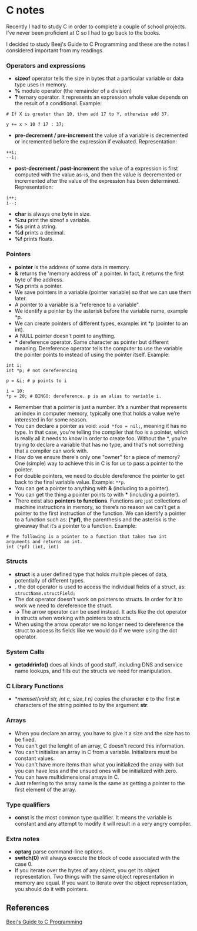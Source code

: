 # C notes

Recently I had to study C in order to complete a couple of school projects. I've never been proficient at C so I had to go back to the books. 

I decided to study Beej's Guide to C Programming and these are the notes I considered important from my readings.

### Operators and expressions

* **sizeof** operator tells the size in bytes that a particular variable or data type uses in memory.
* **%** modulo operator (the remainder of a division)
* **?** ternary operator. It represents an expression whole value depends on the result of a conditional. Example:
```
# If X is greater than 10, then add 17 to Y, otherwise add 37.

y += x > 10 ? 17 : 37;
```
* **pre-decrement / pre-increment** the value of a variable is decremented or incremented before the expression if evaluated. Representation:
```
++i; 
--i;
```
* **post-decrement / post-increment** the value of a expression is first computed with the value as-is, and then the value is decremented or incremented after the value of the expression has been determined. Representation:
```
i++; 
i--;
```
* **char** is always one byte in size.
* **%zu** print the sizeof a variable.
* **%s** print a string.
* **%d** prints a decimal.
* **%f** prints floats.

### Pointers

* **pointer** is the address of some data in memory.
* **&** returns the 'memory address of' a pointer. In fact, it returns the first byte of the address.
* **%p** prints a pointer.
* We save pointers in a variable (pointer variable) so that we can use them later. 
* A pointer to a variable is a "reference to a variable".
* We identify a pointer by the asterisk before the variable name, example *p.
* We can create pointers of different types, example: int *p (pointer to an int).
* A NULL pointer doesn't point to anything.
* **\*** dereference operator. Same character as pointer but different meaning. Dereference operator tells the computer to use the variable the pointer points to instead of using the pointer itself. Example:

```
int i;
int *p; # not dereferencing

p = &i; # p points to i

i = 10;
*p = 20; # BINGO: dereference. p is an alias to variable i.
```
* Remember that a pointer is just a number. It’s a number that represents an index in computer memory, typically one that holds a value we’re interested in for some reason.
* You can declare a pointer as void: `void *foo = nil;`, meaning it has no type. In that case, you're telling the compiler that foo is a pointer, which is really all it needs to know in order to create foo. Without the *, you're trying to declare a variable that has no type, and that's not something that a compiler can work with.
* How do we ensure there's only one "owner" for a piece of memory? One (simple) way to achieve this in C is for us to pass a pointer to the pointer.
* For double pointers, we need to double dereference the pointer to get back to the final variable value. Example: `**p`.
* You can get a pointer to anything with **&** (including to a pointer).
* You can get the thing a pointer points to with **\*** (including a pointer).
* There exist also **pointers to functions**. Functions are just collections of machine instructions in memory, so there’s no reason we can’t get a pointer to the first instruction of the function. We can identify a pointer to a function such as: **(*pf)**, the parenthesis and the asterisk is the giveaway that it’s a pointer to a function. Example:
```
# The following is a pointer to a function that takes two int arguments and returns an int. 
int (*pf) (int, int)
```

### Structs

* **struct** is a user defined type that holds multiple pieces of data, potentially of different types.
* **.** the dot operator is used to access the individual fields of a struct, as: `structName.structField;`
* The dot operator doesn't work on pointers to structs. In order for it to work we need to dereference the struct.
* **->** The arrow operator can be used instead. It acts like the dot operator in structs when working with pointers to structs.
* When using the arrow operator we no longer need to dereference the struct to access its fields like we would do if we were using the dot operator.

### System Calls
* **getaddrinfo()** does all kinds of good stuff, including DNS and service name lookups, and fills out the structs we need for manipulation.

### C Library Functions
* **memset(void *str, int c, size_t n)** copies the character **c** to the first **n** characters of the string pointed to by the argument **str**.

### Arrays
* When you declare an array, you have to give it a size and the size has to be fixed.
* You can't get the lenght of an array, C doesn't record this information.
* You can't initialize an array in C from a variable. Initializers must be constant values.
* You can't have more items than what you initialized the array with but you can have less and the unsued ones will be initialized with zero.
* You can have multidimensional arrays in C.
* Just referring to the array name is the same as getting a pointer to the first element of the array.

### Type qualifiers
* **const** is the most common type qualifier. It means the variable is constant and any attempt to modify it will result in a very angry compiler.

### Extra notes
* **optarg** parse command-line options.
* **switch(0)** will always execute the block of code associated with the case 0.
* If you iterate over the bytes of any object, you get its object representation. Two things with the same object representation in memory are equal. If you want to iterate over the object representation, you should do it with pointers.

## References

[Beej's Guide to C Programming](http://beej.us/guide/bgc/pdf/bgc_usl_c_1.pdf)